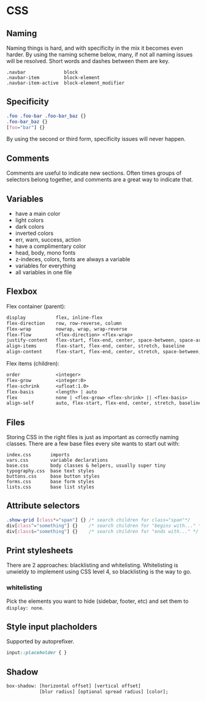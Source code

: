 # CSS

## Naming

Naming things is hard, and with specificity in the mix it becomes even harder.
By using the naming scheme below, many, if not all naming issues will be
resolved. Short words and dashes between them are key.

```
.navbar              block
.navbar-item         block-element
.navbar-item-active  block-element_modifier
```

## Specificity

```css
.foo .foo-bar .foo-bar_baz {}
.foo-bar_baz {}
[foo="bar"] {}
```

By using the second or third form, specificity issues will never happen.

## Comments

Comments are useful to indicate new sections. Often times groups of selectors
belong together, and comments are a great way to indicate that.

## Variables

* have a main color
* light colors
* dark colors
* inverted colors
* err, warn, success, action
* have a complimentary color
* head, body, mono fonts
* z-indeces, colors, fonts are always a variable
* variables for everything
* all variables in one file

## Flexbox

Flex container (parent):

```txt
display           flex, inline-flex
flex-direction    row, row-reverse, column
flex-wrap         nowrap, wrap, wrap-reverse
flex-flow         <flex-direction> <flex-wrap>
justify-content   flex-start, flex-end, center, space-between, space-around
align-items       flex-start, flex-end, center, stretch, baseline
align-content     flex-start, flex-end, center, stretch, space-between, space-around
```

Flex items (children):

```txt
order             <integer>
flex-grow         <integer:0>
flex-schrink      <ufloat:1.0>
flex-basis        <length> | auto
flex              none | <flex-grow> <flex-shrink> || <flex-basis>
align-self        auto, flex-start, flex-end, center, stretch, baseline
```

## Files

Storing CSS in the right files is just as important as correctly naming
classes. There are a few base files every site wants to start out with:

```text
index.css       imports
vars.css        variable declarations
base.css        body classes & helpers, usually super tiny
typography.css  base text styles
buttons.css     base button styles
forms.css       base form styles
lists.css       base list styles
```

## Attribute selectors

```css
.show-grid [class*="span"] {} /* search children for class="span"*/
div[class^="something"] {}    /* search children for "begins with..." */
div[class$="something"] {}    /* search children for "ends with..." */
```

## Print stylesheets

There are 2 approaches: blacklisting and whitelisting. Whitelisting is unwieldy
to implement using CSS level 4, so blacklisting is the way to go.

### whitelisting

Pick the elements you want to hide (sidebar, footer, etc) and set them to
`display: none`.

## Style input placholders

Supported by autoprefixer.

```css
input::placeholder { }
```

## Shadow

```txt
box-shadow: [horizontal offset] [vertical offset]
            [blur radius] [optional spread radius] [color];
```

